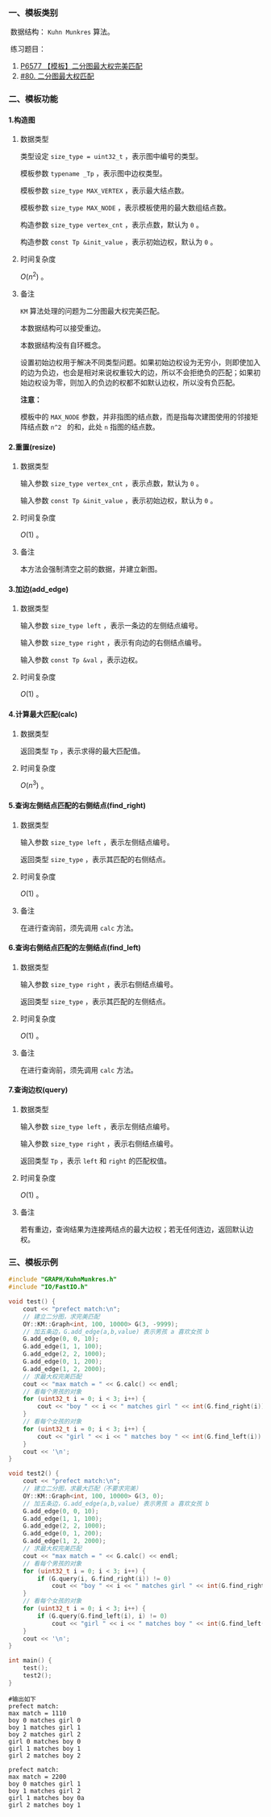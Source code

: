 ### 一、模板类别

​	数据结构： `Kuhn Munkres` 算法。

​	练习题目：

1. [P6577 【模板】二分图最大权完美匹配](https://www.luogu.com.cn/problem/P6577)
2. [#80. 二分图最大权匹配](https://uoj.ac/problem/80)


### 二、模板功能

#### 1.构造图

1. 数据类型

   类型设定 `size_type = uint32_t` ，表示图中编号的类型。

   模板参数 `typename _Tp` ，表示图中边权类型。

   模板参数 `size_type MAX_VERTEX` ，表示最大结点数。

   模板参数 `size_type MAX_NODE` ，表示模板使用的最大数组结点数。

   构造参数 `size_type vertex_cnt` ，表示点数，默认为 `0` 。

   构造参数 `const Tp &init_value` ，表示初始边权，默认为 `0` 。

2. 时间复杂度

   $O(n^2)$ 。

3. 备注

    `KM` 算法处理的问题为二分图最大权完美匹配。

   本数据结构可以接受重边。

   本数据结构没有自环概念。

   设置初始边权用于解决不同类型问题。如果初始边权设为无穷小，则即使加入的边为负边，也会是相对来说权重较大的边，所以不会拒绝负的匹配；如果初始边权设为零，则加入的负边的权都不如默认边权，所以没有负匹配。

   **注意：**

   模板中的 `MAX_NODE` 参数，并非指图的结点数，而是指每次建图使用的邻接矩阵结点数 `n^2 ` 的和，此处 `n` 指图的结点数。

#### 2.重置(resize)

1. 数据类型

   输入参数 `size_type vertex_cnt` ，表示点数，默认为 `0` 。

   输入参数 `const Tp &init_value` ，表示初始边权，默认为 `0` 。

2. 时间复杂度

   $O(1)$ 。

3. 备注

   本方法会强制清空之前的数据，并建立新图。

#### 3.加边(add_edge)

1. 数据类型

   输入参数 `size_type left`​ ，表示一条边的左侧结点编号。

   输入参数 `size_type right` ，表示有向边的右侧结点编号。

   输入参数 `const Tp &val` ，表示边权。

2. 时间复杂度

   $O(1)$ 。

#### 4.计算最大匹配(calc)

1. 数据类型

   返回类型 `Tp` ，表示求得的最大匹配值。

2. 时间复杂度

   $O(n^3)$ 。

#### 5.查询左侧结点匹配的右侧结点(find_right)

1. 数据类型

   输入参数 `size_type left` ，表示左侧结点编号。

   返回类型 `size_type` ，表示其匹配的右侧结点。

2. 时间复杂度

   $O(1)$ 。

3. 备注

   在进行查询前，须先调用 `calc` 方法。

#### 6.查询右侧结点匹配的左侧结点(find_left)

1. 数据类型

   输入参数 `size_type right` ，表示右侧结点编号。

   返回类型 `size_type` ，表示其匹配的左侧结点。

2. 时间复杂度

   $O(1)$ 。

3. 备注

   在进行查询前，须先调用 `calc` 方法。

#### 7.查询边权(query)

1. 数据类型

   输入参数 `size_type left` ，表示左侧结点编号。

   输入参数 `size_type right` ，表示右侧结点编号。

   返回类型 `Tp` ，表示 `left` 和 `right` 的匹配权值。

2. 时间复杂度

    $O(1)$ 。

3. 备注

   若有重边，查询结果为连接两结点的最大边权；若无任何连边，返回默认边权。

### 三、模板示例

```c++
#include "GRAPH/KuhnMunkres.h"
#include "IO/FastIO.h"

void test() {
    cout << "prefect match:\n";
    // 建立二分图，求完美匹配
    OY::KM::Graph<int, 100, 10000> G(3, -9999);
    // 加五条边，G.add_edge(a,b,value) 表示男孩 a 喜欢女孩 b
    G.add_edge(0, 0, 10);
    G.add_edge(1, 1, 100);
    G.add_edge(2, 2, 1000);
    G.add_edge(0, 1, 200);
    G.add_edge(1, 2, 2000);
    // 求最大权完美匹配
    cout << "max match = " << G.calc() << endl;
    // 看每个男孩的对象
    for (uint32_t i = 0; i < 3; i++) {
        cout << "boy " << i << " matches girl " << int(G.find_right(i)) << endl;
    }
    // 看每个女孩的对象
    for (uint32_t i = 0; i < 3; i++) {
        cout << "girl " << i << " matches boy " << int(G.find_left(i)) << endl;
    }
    cout << '\n';
}

void test2() {
    cout << "prefect match:\n";
    // 建立二分图，求最大匹配（不要求完美）
    OY::KM::Graph<int, 100, 10000> G(3, 0);
    // 加五条边，G.add_edge(a,b,value) 表示男孩 a 喜欢女孩 b
    G.add_edge(0, 0, 10);
    G.add_edge(1, 1, 100);
    G.add_edge(2, 2, 1000);
    G.add_edge(0, 1, 200);
    G.add_edge(1, 2, 2000);
    // 求最大权完美匹配
    cout << "max match = " << G.calc() << endl;
    // 看每个男孩的对象
    for (uint32_t i = 0; i < 3; i++) {
        if (G.query(i, G.find_right(i)) != 0)
            cout << "boy " << i << " matches girl " << int(G.find_right(i)) << endl;
    }
    // 看每个女孩的对象
    for (uint32_t i = 0; i < 3; i++) {
        if (G.query(G.find_left(i), i) != 0)
            cout << "girl " << i << " matches boy " << int(G.find_left(i)) << endl;
    }
    cout << '\n';
}

int main() {
    test();
    test2();
}
```

```
#输出如下
prefect match:
max match = 1110
boy 0 matches girl 0
boy 1 matches girl 1
boy 2 matches girl 2
girl 0 matches boy 0
girl 1 matches boy 1
girl 2 matches boy 2

prefect match:
max match = 2200
boy 0 matches girl 1
boy 1 matches girl 2
girl 1 matches boy 0a
girl 2 matches boy 1

```

